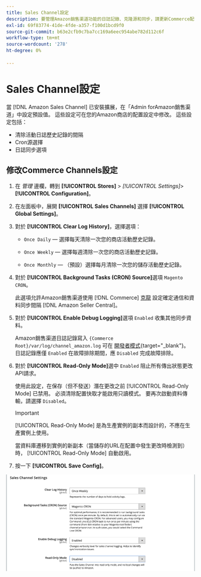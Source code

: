 ```yaml
---
title: Sales Channel設定
description: 要管理Amazon銷售渠道功能的日誌記錄、克隆源和同步，請更新Commerce配置。
exl-id: 69f83774-41de-4fde-a357-f100d1bcd9f0
source-git-commit: b63e2cfb9c7ba7cc169a6eec954abe782d112c6f
workflow-type: tm+mt
source-wordcount: '278'
ht-degree: 0%

---
```


# Sales Channel設定

當 [!DNL Amazon Sales Channel] 已安裝擴展，在「Admin forAmazon銷售渠道」中設定預設值。 這些設定可在您的Amazon商店的配置設定中修改。 這些設定包括：

- 清除活動日誌歷史記錄的間隔
- Cron源選擇
- 日誌同步選項

## 修改Commerce Channels設定

1. 在 _管理_ 邊欄，轉到 **[!UICONTROL Stores]** > _[!UICONTROL Settings]_>**[!UICONTROL Configuration]**。

1. 在左面板中，展開 **[!UICONTROL Sales Channels]** 選擇 **[!UICONTROL Global Settings]**。

1. 對於 **[!UICONTROL Clear Log History]**，選擇選項：

   - `Once Daily`  — 選擇每天清除一次您的商店活動歷史記錄。

   - `Once Weekly`  — 選擇每週清除一次您的商店活動歷史記錄。

   - `Once Monthly`  — （預設）選擇每月清除一次您的儲存活動歷史記錄。

1. 對於 **[!UICONTROL Background Tasks (CRON) Source]**&#x200B;選項 `Magento CRON`。

   此選項允許Amazon銷售渠道使用 [!DNL Commerce] [克龍](https://docs.magento.com/user-guide/system/cron.html) 設定確定通信和資料同步間隔 [!DNL Amazon Seller Central]。

1. 對於 **[!UICONTROL Enable Debug Logging]**&#x200B;選項 `Enabled` 收集其他同步資料。

   Amazon銷售渠道日誌記錄寫入 `{Commerce Root}/var/log/channel_amazon.log` 可在 [開發者模式](https://docs.magento.com/user-guide/magento/installation-modes.html){target="_blank"}。 日誌記錄應僅 `Enabled` 在故障排除期間，應 `Disabled` 完成故障排除。

1. 對於 **[!UICONTROL Read-Only Mode]**&#x200B;選中 `Enabled` 阻止所有傳出狀態更改API請求。

   使用此設定，在保存（但不發送）潛在更改之前 [!UICONTROL Read-Only Mode] 已禁用。 必須清除配置快取才能啟用只讀模式。 要再次啟動資料傳輸，請選擇 `Disabled`。

   >[!IMPORTANT]
   >
   >[!UICONTROL Read-Only Mode] 是為生產實例的副本而設計的，不應在生產實例上使用。
   >
   >當資料庫遷移到實例的新副本（當儲存的URL在配置中發生更改時檢測到）時， [!UICONTROL Read-Only Mode] 自動啟用。

1. 按一下 **[!UICONTROL Save Config]**。

![Sales Channel配置設定](assets/config-sales-channel-global-settings.png)
